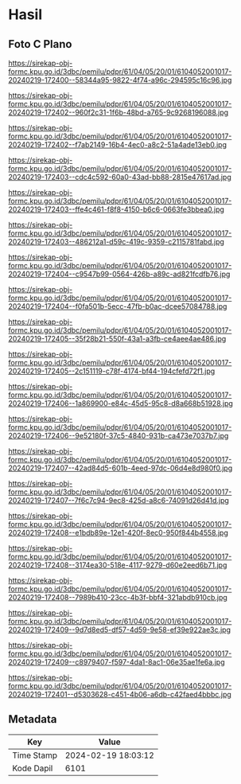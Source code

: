 # Hasil

## Foto C Plano

https://sirekap-obj-formc.kpu.go.id/3dbc/pemilu/pdpr/61/04/05/20/01/6104052001017-20240219-172400--58344a95-9822-4f74-a96c-294595c16c96.jpg

https://sirekap-obj-formc.kpu.go.id/3dbc/pemilu/pdpr/61/04/05/20/01/6104052001017-20240219-172402--960f2c31-1f6b-48bd-a765-9c9268196088.jpg

https://sirekap-obj-formc.kpu.go.id/3dbc/pemilu/pdpr/61/04/05/20/01/6104052001017-20240219-172402--f7ab2149-16b4-4ec0-a8c2-51a4ade13eb0.jpg

https://sirekap-obj-formc.kpu.go.id/3dbc/pemilu/pdpr/61/04/05/20/01/6104052001017-20240219-172403--cdc4c592-60a0-43ad-bb88-2815e47617ad.jpg

https://sirekap-obj-formc.kpu.go.id/3dbc/pemilu/pdpr/61/04/05/20/01/6104052001017-20240219-172403--ffe4c461-f8f8-4150-b6c6-0663fe3bbea0.jpg

https://sirekap-obj-formc.kpu.go.id/3dbc/pemilu/pdpr/61/04/05/20/01/6104052001017-20240219-172403--486212a1-d59c-419c-9359-c2115781fabd.jpg

https://sirekap-obj-formc.kpu.go.id/3dbc/pemilu/pdpr/61/04/05/20/01/6104052001017-20240219-172404--c9547b99-0564-426b-a89c-ad821fcdfb76.jpg

https://sirekap-obj-formc.kpu.go.id/3dbc/pemilu/pdpr/61/04/05/20/01/6104052001017-20240219-172404--f0fa501b-5ecc-47fb-b0ac-dcee57084788.jpg

https://sirekap-obj-formc.kpu.go.id/3dbc/pemilu/pdpr/61/04/05/20/01/6104052001017-20240219-172405--35f28b21-550f-43a1-a3fb-ce4aee4ae486.jpg

https://sirekap-obj-formc.kpu.go.id/3dbc/pemilu/pdpr/61/04/05/20/01/6104052001017-20240219-172405--2c151119-c78f-4174-bf44-194cfefd72f1.jpg

https://sirekap-obj-formc.kpu.go.id/3dbc/pemilu/pdpr/61/04/05/20/01/6104052001017-20240219-172406--1a869900-e84c-45d5-95c8-d8a668b51928.jpg

https://sirekap-obj-formc.kpu.go.id/3dbc/pemilu/pdpr/61/04/05/20/01/6104052001017-20240219-172406--9e52180f-37c5-4840-931b-ca473e7037b7.jpg

https://sirekap-obj-formc.kpu.go.id/3dbc/pemilu/pdpr/61/04/05/20/01/6104052001017-20240219-172407--42ad84d5-601b-4eed-97dc-06d4e8d980f0.jpg

https://sirekap-obj-formc.kpu.go.id/3dbc/pemilu/pdpr/61/04/05/20/01/6104052001017-20240219-172407--7f6c7c94-9ec8-425d-a8c6-74091d26d41d.jpg

https://sirekap-obj-formc.kpu.go.id/3dbc/pemilu/pdpr/61/04/05/20/01/6104052001017-20240219-172408--e1bdb89e-12e1-420f-8ec0-950f844b4558.jpg

https://sirekap-obj-formc.kpu.go.id/3dbc/pemilu/pdpr/61/04/05/20/01/6104052001017-20240219-172408--3174ea30-518e-4117-9279-d60e2eed6b71.jpg

https://sirekap-obj-formc.kpu.go.id/3dbc/pemilu/pdpr/61/04/05/20/01/6104052001017-20240219-172408--7989b410-23cc-4b3f-bbf4-321abdb910cb.jpg

https://sirekap-obj-formc.kpu.go.id/3dbc/pemilu/pdpr/61/04/05/20/01/6104052001017-20240219-172409--9d7d8ed5-df57-4d59-9e58-ef39e922ae3c.jpg

https://sirekap-obj-formc.kpu.go.id/3dbc/pemilu/pdpr/61/04/05/20/01/6104052001017-20240219-172409--c8979407-f597-4da1-8ac1-06e35ae1fe6a.jpg

https://sirekap-obj-formc.kpu.go.id/3dbc/pemilu/pdpr/61/04/05/20/01/6104052001017-20240219-172401--d5303628-c451-4b06-a6db-c42faed4bbbc.jpg


## Metadata

| Key        | Value               |
| ---------- | ------------------- |
| Time Stamp | 2024-02-19 18:03:12 |
| Kode Dapil | 6101                |




